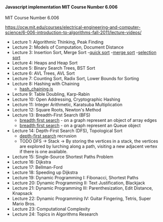 #### Javascript implementation MIT Course Number 6.006

MIT Course Number 6.006

https://ocw.mit.edu/courses/electrical-engineering-and-computer-science/6-006-introduction-to-algorithms-fall-2011/lecture-videos/

 - Lecture 1: Algorithmic Thinking, Peak Finding
 - Lecture 2: Models of Computation, Document Distance
 - Lecture 3: Insertion Sort, Merge Sort
    -[quick sort](https://github.com/aldb/js_algorithms/blob/master/quick_sort.js)
    -[merge sort](https://github.com/aldb/js_algorithms/blob/master/merge_sort.js)
    -[selection sort](https://github.com/aldb/js_algorithms/blob/master/selection_sort.js)
 - Lecture 4: Heaps and Heap Sort
 - Lecture 5: Binary Search Trees, BST Sort
 - Lecture 6: AVL Trees, AVL Sort
 - Lecture 7: Counting Sort, Radix Sort, Lower Bounds for Sorting
 - Lecture 8: Hashing with Chaining
   - [hash_chaining.js](https://github.com/aldb/js_algorithms/blob/master/hash_chaining.js)
 - Lecture 9: Table Doubling, Karp-Rabin
 - Lecture 10: Open Addressing, Cryptographic Hashing
 - Lecture 11: Integer Arithmetic, Karatsuba Multiplication
 - Lecture 12: Square Roots, Newton's Method
 - Lecture 13: Breadth-First Search (BFS)
   - [breadth first search](https://github.com/aldb/js_algorithms/blob/master/breadth_first_search_objs_arr.js) - on a graph represent an object of array edges
   - [breadth first search](https://github.com/aldb/js_algorithms/blob/master/breadth_first_search.js) - on a graph represent an Queue object
 - Lecture 14: Depth-First Search (DFS), Topological Sort
   - [depth-first search](https://github.com/aldb/js_algorithms/blob/master/depth_first_search_recursion.js) recrusion
   - TODO DFS -> Stack -> By storing the vertices in a stack, the vertices are explored by lurching along a path, visiting a new adjacent vertex if there is one available.
 - Lecture 15: Single-Source Shortest Paths Problem
 - Lecture 16: Dijkstra
 - Lecture 17: Bellman-Ford
 - Lecture 18: Speeding up Dijkstra
 - Lecture 19: Dynamic Programming I: Fibonacci, Shortest Paths
 - Lecture 20: Dynamic Programming II: Text Justification, Blackjack
 - Lecture 21: Dynamic Programming III: Parenthesization, Edit Distance, Knapsack
 - Lecture 22: Dynamic Programming IV: Guitar Fingering, Tetris, Super Mario Bros.
 - Lecture 23: Computational Complexity
 - Lecture 24: Topics in Algorithms Research
